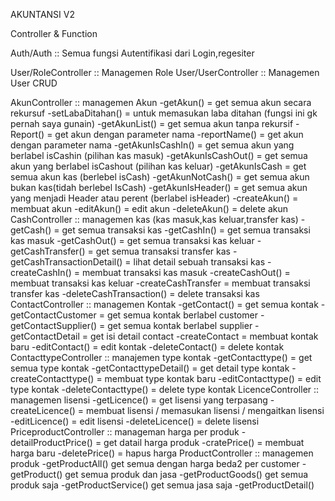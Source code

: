 AKUNTANSI V2

Controller & Function

Auth/Auth :: Semua fungsi Autentifikasi dari Login,regesiter

User/RoleController :: Managemen Role
User/UserController :: Managemen User CRUD

AkunController :: managemen Akun
-getAkun() = get semua akun secara rekursuf
-setLabaDitahan() = untuk memasukan laba ditahan (fungsi ini gk pernah saya gunain)
-getAkunList() = get semua akun tanpa rekursif
-Report() = get akun dengan parameter nama
-reportName() = get akun dengan parameter nama
-getAkunIsCashIn() = get semua akun yang berlabel isCashin (pilihan kas masuk)
-getAkunIsCashOut() = get semua akun yang berlabel isCashout (pilihan kas keluar)
-getAkunIsCash = get semua akun kas (berlebel isCash)
-getAkunNotCash() = get semua akun bukan kas(tidah berlebel IsCash)
-getAkunIsHeader() = get semua akun yang menjadi Header atau perent (berlabel isHeader)
-createAkun() = membuat akun
-editAkun() = edit akun
-deleteAkun() = delete akun
CashController :: managemen kas (kas masuk,kas keluar,transfer kas)
-getCash() = get semua transaksi kas
-getCashIn() = get semua transaksi kas masuk
-getCashOut() = get semua transaksi kas keluar
-getCashTransfer() = get semua transaksi transfer kas
-getCashTransactionDetail() = lihat detail sebuah transaksi kas
-createCashIn() = membuat transaksi kas masuk
-createCashOut() = membuat transaksi kas keluar
-createCashTransfer = membuat transaksi transfer kas
-deleteCashTransaction() = delete transaksi kas
ContactController :: managemen Kontak
-getContact() = get semua kontak
-getContactCustomer = get semua kontak berlabel customer
-getContactSupplier() = get semua kontak berlabel supplier
-getContactDetail = get isi detail contact
-createContact = membuat kontak baru
-editContact() = edit kontak
-deleteContact() = delete kontak
ContacttypeController :: manajemen type kontak
-getContacttype() = get semua type kontak
-getContacttypeDetail() = get detail type kontak
-createContacttype() = membuat type kontak baru
-editContacttype() = edit type kontak
-deleteContacttype() = delete type kontak
LicenceController :: managemen lisensi
-getLicence() = get lisensi yang terpasang
-createLicence() = membuat lisensi / memasukan lisensi / mengaitkan lisensi
-editLicence() = edit lisensi
-deleteLicence() = delete lisensi
PriceproductController :: manageman harga per produk
-detailProductPrice() = get datail harga produk
-cratePrice() = membuat harga baru
-deletePrice() = hapus harga
ProductController :: managemen produk
-getProductAll()  get semua dengan harga beda2 per customer
-getProduct() get semua produk dan jasa
-getProductGoods() get semua produk saja
-getProductService() get semua jasa saja
-getProductDetail()
